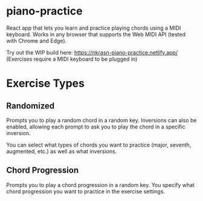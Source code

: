 # piano-practice

React app that lets you learn and practice playing chords using a MIDI keyboard. Works in any browser that supports the Web MIDI API (tested with Chrome and Edge).

Try out the WIP build here: https://nkrasn-piano-practice.netlify.app/<br>
(Exercises require a MIDI keyboard to be plugged in)

# Exercise Types

## Randomized

Prompts you to play a random chord in a random key. Inversions can also be enabled, allowing each prompt to ask you to play the chord in a specific inversion.

You can select what types of chords you want to practice (major, seventh, augmented, etc.) as well as what inversions.

## Chord Progression
Prompts you to play a chord progression in a random key. You specify what chord progression you want to practice in the exercise settings.
